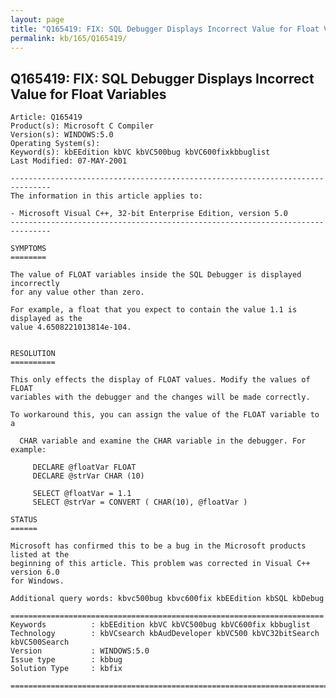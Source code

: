 ```yaml
---
layout: page
title: "Q165419: FIX: SQL Debugger Displays Incorrect Value for Float Variables"
permalink: kb/165/Q165419/
---
```


## Q165419: FIX: SQL Debugger Displays Incorrect Value for Float Variables

	Article: Q165419
	Product(s): Microsoft C Compiler
	Version(s): WINDOWS:5.0
	Operating System(s): 
	Keyword(s): kbEEdition kbVC kbVC500bug kbVC600fixkbbuglist
	Last Modified: 07-MAY-2001
	
	-------------------------------------------------------------------------------
	The information in this article applies to:
	
	- Microsoft Visual C++, 32-bit Enterprise Edition, version 5.0 
	-------------------------------------------------------------------------------
	
	SYMPTOMS
	========
	
	The value of FLOAT variables inside the SQL Debugger is displayed incorrectly
	for any value other than zero.
	
	For example, a float that you expect to contain the value 1.1 is displayed as the
	value 4.6508221013814e-104.
	
	
	RESOLUTION
	==========
	
	This only effects the display of FLOAT values. Modify the values of FLOAT
	variables with the debugger and the changes will be made correctly.
	
	To workaround this, you can assign the value of the FLOAT variable to a
	
	  CHAR variable and examine the CHAR variable in the debugger. For example:
	
	     DECLARE @floatVar FLOAT
	     DECLARE @strVar CHAR (10)
	
	     SELECT @floatVar = 1.1
	     SELECT @strVar = CONVERT ( CHAR(10), @floatVar )
	
	STATUS
	======
	
	Microsoft has confirmed this to be a bug in the Microsoft products listed at the
	beginning of this article. This problem was corrected in Visual C++ version 6.0
	for Windows.
	
	Additional query words: kbvc500bug kbvc600fix kbEEdition kbSQL kbDebug
	
	======================================================================
	Keywords          : kbEEdition kbVC kbVC500bug kbVC600fix kbbuglist
	Technology        : kbVCsearch kbAudDeveloper kbVC500 kbVC32bitSearch kbVC500Search
	Version           : WINDOWS:5.0
	Issue type        : kbbug
	Solution Type     : kbfix
	
	=============================================================================
	
